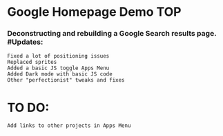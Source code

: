 # Google Homepage Demo TOP

### Deconstructing and rebuilding a Google Search results page. #Updates:

    Fixed a lot of positioning issues
    Replaced sprites
    Added a basic JS toggle Apps Menu
    Added Dark mode with basic JS code
    Other "perfectionist" tweaks and fixes

# TO DO:

    Add links to other projects in Apps Menu
